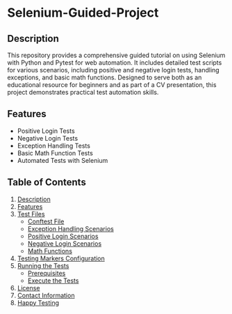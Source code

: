 # Selenium-Guided-Project

## Description
This repository provides a comprehensive guided tutorial on using Selenium with Python and Pytest for web automation. It includes detailed test scripts for various scenarios, including positive and negative login tests, handling exceptions, and basic math functions. Designed to serve both as an educational resource for beginners and as part of a CV presentation, this project demonstrates practical test automation skills.

## Features
- Positive Login Tests
- Negative Login Tests
- Exception Handling Tests
- Basic Math Function Tests
- Automated Tests with Selenium

## Table of Contents
1. [Description](#description)
2. [Features](#features)
3. [Test Files](#test-files)
    - [Conftest File](#conftest-file)
    - [Exception Handling Scenarios](#exception-handling-scenarios)
    - [Positive Login Scenarios](#positive-login-scenarios)
    - [Negative Login Scenarios](#negative-login-scenarios)
    - [Math Functions](#math-functions)
4. [Testing Markers Configuration](#testing-markers-configuration)
5. [Running the Tests](#running-the-tests)
    - [Prerequisites](#prerequisites)
    - [Execute the Tests](#execute-the-tests)
6. [License](#license)
7. [Contact Information](#contact-information)
8. [Happy Testing](#happy-testing)
